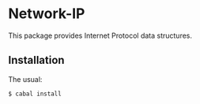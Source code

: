 Network-IP
==========
This package provides Internet Protocol data structures.

Installation
------------
The usual:

	$ cabal install

